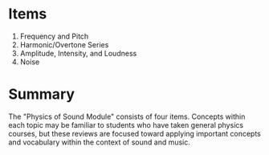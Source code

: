 Items
=====

1. Frequency and Pitch
2. Harmonic/Overtone Series
3. Amplitude, Intensity, and Loudness
4. Noise


Summary
=======

The "Physics of Sound Module" consists of four items.  Concepts within each topic may be familiar to students who have taken general physics courses, but these reviews are focused toward applying important concepts and vocabulary within the context of sound and music.

